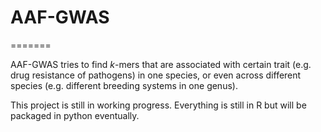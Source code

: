 # AAF-GWAS
=======

AAF-GWAS tries to find _k_-mers that are associated with certain trait (e.g. drug resistance of pathogens) in one species, or even across different species (e.g. different breeding systems in one genus). 

This project is still in working progress. Everything is still in R but will be packaged in python eventually.

